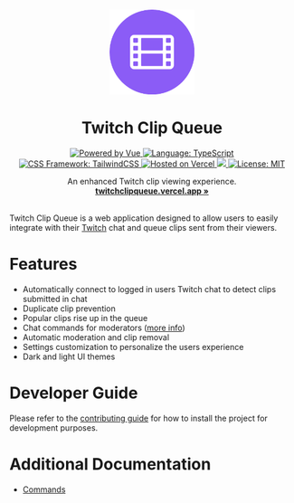 <p align="center">
  <br />
  <img width="150" height="150" src="./public/icon.png" alt="Logo">
  <h1 align="center"><b>Twitch Clip Queue</b></h1>
  <div align="center">
    <a href="https://vuejs.org/">
      <img src="https://img.shields.io/badge/Powered%20by-Vue-%234FC08D.svg?style=flat&logo=Vue.js" alt="Powered by Vue">
    </a>
    <a href="https://www.typescriptlang.org/">
      <img src="https://img.shields.io/badge/Language-Typescript-%233178C6.svg?style=flat&logo=typescript" alt="Language: TypeScript">
    </a>
    <a href="https://tailwindcss.com">
      <img src="https://img.shields.io/badge/CSS%20Framework-TailwindCSS-%2306B6D4?logo=tailwindcss" alt="CSS Framework: TailwindCSS">
    </a>
    <a href="https://vercel.com/">
      <img src="https://img.shields.io/badge/Hosted%20on-Vercel-%23000000.svg?style=flat&logo=vercel" alt="Hosted on Vercel">
    </a>
    <a href="https://codecov.io/gh/jordanshatford/twitch-clip-queue" >
      <img src="https://codecov.io/gh/jordanshatford/twitch-clip-queue/branch/main/graph/badge.svg?token=55KCL03QIH"/>
    </a>
    <a href="https://github.com/jordanshatford/twitch-clip-queue/blob/main/LICENSE">
      <img src="https://img.shields.io/badge/License-MIT-black.svg?style=flat&logo=license" alt="License: MIT">
    </a>
  </div>
  <p align="center">
    An enhanced Twitch clip viewing experience.
    <br />
    <a href="https://twitchclipqueue.vercel.app/"><strong>twitchclipqueue.vercel.app »</strong></a>
    <br />
    <br />
  </p>
</p>

Twitch Clip Queue is a web application designed to allow users to easily integrate with their [Twitch](https://www.twitch.tv/) chat and queue clips sent from their viewers.

# Features
  - Automatically connect to logged in users Twitch chat to detect clips submitted in chat
  - Duplicate clip prevention
  - Popular clips rise up in the queue
  - Chat commands for moderators ([more info](./docs/COMMANDS.md))
  - Automatic moderation and clip removal
  - Settings customization to personalize the users experience
  - Dark and light UI themes

# Developer Guide
Please refer to the [contributing guide](CONTRIBUTING.md) for how to install the project for development purposes.

# Additional Documentation
  - [Commands](./docs/COMMANDS.md)

